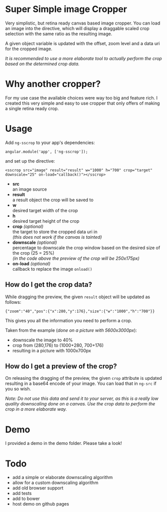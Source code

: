 # Super Simple image Cropper
Very simplistic, but retina ready canvas based image cropper.
You can load an image into the directive, which will display a
draggable scaled crop selection with the same ratio as the
resulting image.

A given object variable is updated with the offset,
zoom level and a data uri for the cropped image.

*It is recommended to use a more elaborate tool to actually perform
the crop based on the determined crop data.*

# Why another cropper?
For my use case the available choices were way too big and feature
rich. I created this very simple and easy to use cropper that only
offers of making a single retina ready crop.

# Usage
  Add `ng-sscrop` to your app's dependencies:

    angular.module('app', ['ng-sscrop']);

  and set up the directive:

    <sscrop src="image" result="result" w="1000" h="700" crop="target" downscale="25" on-load="callback()"></sscrop>

  * **src**  
    an image source
  * **result**  
    a result object the crop will be saved to
  * **w**  
    desired target width of the crop
  * **h**  
    desired target height of the crop
  * **crop** *(optional)*  
    the target to store the cropped data uri in  
    *(this does not work if the canvas is tainted)*
  * **downscale** *(optional)*  
    percentage to downscale the crop window based on the desired
    size of the crop (25 = 25%)  
    *(in the code above the preview of the crop will be 250x175px)*
  * **on-load** *(optional)*  
    callback to replace the image `onload()`

## How do I get the crop data?
While dragging the preview, the given `result` object will be updated as
follows:

    {"zoom":"40","pos":{"x":280,"y":176},"size":{"w":"1000","h":"700"}}

This gives you all the information you need to perform a crop.

Taken from the example (*done on a picture with 5600x3000px*):

* downscale the image to 40%
* crop from (280,176) to (1000+280, 700+176)
* resulting in a picture with 1000x700px

## How do I get a preview of the crop?
On releasing the dragging of the preview, the given `crop` attribute is updated
resulting in a base64 encode of your image. You can load that in `ng-src` if
you so wish.

*Note: Do not use this data and send it to your server, as this is a really
low quality downscaling done on a canvas. Use the crop data to perform the
crop in a more elaborate way.*


# Demo
I provided a demo in the demo folder. Please take a look!

# Todo
* add a simple or elaborate downscaling algorithm
* allow for a custom downscaling algorithm
* add old browser support
* add tests
* add to bower
* host demo on github pages

